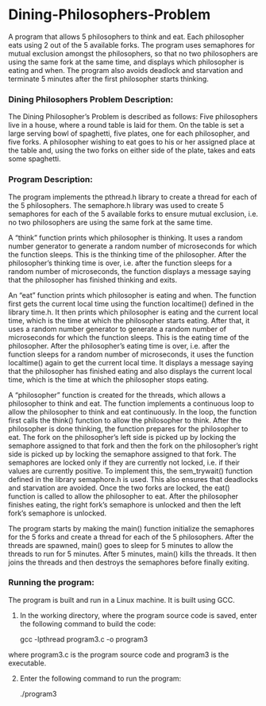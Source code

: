 # Dining-Philosophers-Problem

A program that allows 5 philosophers to think and eat. Each philosopher eats using 2 out of the 5 available forks. The program uses semaphores for mutual exclusion amongst the philosophers, so that no two philosophers are using the same fork at the same time, and displays which philosopher is eating and when. The program also avoids deadlock and starvation and terminate 5 minutes after the first philosopher starts thinking.

### Dining Philosophers Problem Description:

The Dining Philosopher’s Problem is described as follows: Five philosophers live in a house, where a round table is laid for them. On the table is set a large serving bowl of spaghetti, five plates, one for each philosopher, and five forks. A philosopher wishing to eat goes to his or her assigned place at the table and, using the two forks on either side of the plate, takes and eats some spaghetti.

### Program Description:

The program implements the pthread.h library to create a thread for each of the 5 philosophers. The semaphore.h library was used to create 5 semaphores for each of the 5 available forks to ensure mutual exclusion, i.e. no two philosophers are using the same fork at the same time.

A “think” function prints which philosopher is thinking. It uses a random number generator to generate a random number of microseconds for which the function sleeps. This is the thinking time of the philosopher. After the philosopher’s thinking time is over, i.e. after the function sleeps for a random number of microseconds, the function displays a message saying that the philosopher has finished thinking and exits.

An “eat” function prints which philosopher is eating and when. The function first gets the current local time using the function localtime() defined in the library time.h. It then prints which philosopher is eating and the current local time, which is the time at which the philosopher starts eating. After that, it uses a random number generator to generate a random number of microseconds for which the function sleeps. This is the eating time of the philosopher. After the philosopher’s eating time is over, i.e. after the function sleeps for a random number of microseconds, it uses the function localtime() again to get the current local time. It displays a message saying that the philosopher has finished eating and also displays the current local time, which is the time at which the philosopher stops eating.

A “philosopher” function is created for the threads, which allows a philosopher to think and eat. The function implements a continuous loop to allow the philosopher to think and eat continuously. In the loop, the function first calls the think() function to allow the philosopher to think. After the philosopher is done thinking, the function prepares for the philosopher to eat. The fork on the philosopher’s left side is picked up by locking the semaphore assigned to that fork and then the fork on the philosopher’s right side is picked up by locking the semaphore assigned to that fork. The semaphores are locked only if they are currently not locked, i.e. if their values are currently positive. To implement this, the sem_trywait() function defined in the library semaphore.h is used. This also ensures that deadlocks and starvation are avoided. Once the two forks are locked, the eat() function is called to allow the philosopher to eat. After the philosopher finishes eating, the right fork’s semaphore is unlocked and then the left fork’s semaphore is unlocked.

The program starts by making the main() function initialize the semaphores for the 5 forks and create a thread for each of the 5 philosophers. After the threads are spawned, main() goes to sleep for 5 minutes to allow the threads to run for 5 minutes. After 5 minutes, main() kills the threads. It then joins the threads and then destroys the semaphores before finally exiting.

### Running the program:

The program is built and run in a Linux machine. It is built using GCC.

1. In the working directory, where the program source code is saved, enter the following command to build the code:

    gcc -lpthread program3.c -o program3

  where program3.c is the program source code and program3 is the executable.

2. Enter the following command to run the program:
  
    ./program3  
